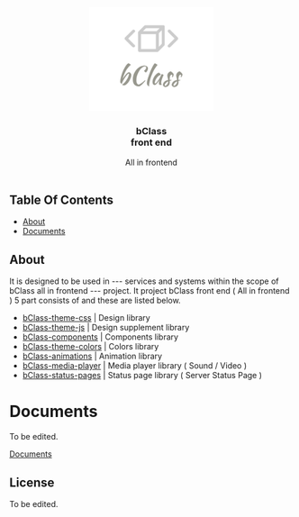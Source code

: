 <p align="center">
  <a href="#">
    <img src="https://raw.githubusercontent.com/EW-EndWall/bClass-front-end/22da794900e40efc8e13818d68eed62e2c62f8ea/logos/bClass.svg" alt="Logo" width="220" height="auto">
  </a>

  <h3 align="center">bClass<br/>front end</h3>

  <p align="center">
    All in frontend
    <br/>
    <br/>
  </p>
</p>

## Table Of Contents

- [About](#about)
- [Documents](#documents)

## About

It is designed to be used in --- services and systems within the scope of bClass all in frontend --- project. It project bClass front end ( All in frontend ) 5 part consists of and these are listed below.

- [bClass-theme-css](https://github.com/EW-EndWall/bClass-theme-css) | Design library
- [bClass-theme-js](https://github.com/EW-EndWall/bClass-theme-js) | Design supplement library
- [bClass-components](https://github.com/EW-EndWall/bClass-components) | Components library
- [bClass-theme-colors](https://github.com/EW-EndWall/bClass-theme-colors) | Colors library
- [bClass-animations](https://github.com/EW-EndWall/bClass-animations) | Animation library
- [bClass-media-player](https://github.com/EW-EndWall/bClass-media-player) | Media player library ( Sound / Video )
- [bClass-status-pages](https://github.com/EW-EndWall/bClass-status-pages) | Status page library ( Server Status Page )

# Documents

To be edited.

[Documents](./docs/README.md)

## License

To be edited.
